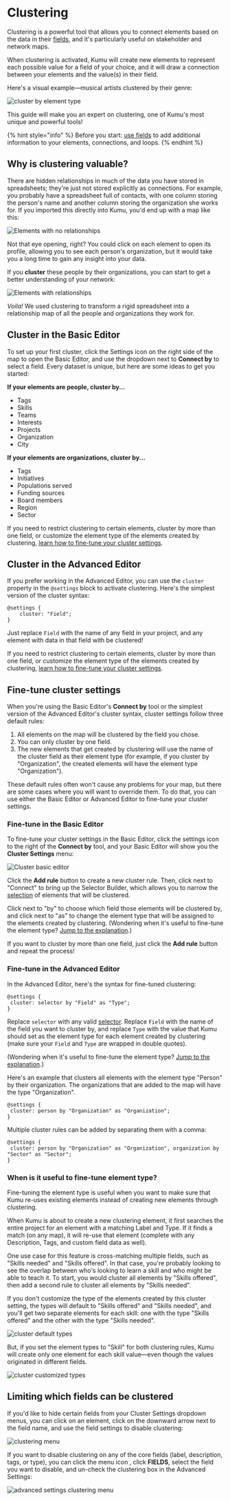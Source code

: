 # Clustering

Clustering is a powerful tool that allows you to connect elements based on the data in their [fields](/guides/fields.md), and it's particularly useful on stakeholder and network maps.

When clustering is activated, Kumu will create new elements to represent each possible value for a field of your choice, and it will draw a connection between your elements and the value(s) in their field.

Here's a visual example—musical artists clustered by their genre:

![cluster by element type](/images/artists-clustered-by-genre.png)


This guide will make you an expert on clustering, one of Kumu's most unique and powerful tools!

{% hint style="info" %}
Before you start: <a class="alert-link" href="/guides/fields.md">use fields</a> to add additional information to your elements, connections, and loops.
{% endhint %}


## Why is clustering valuable?

There are hidden relationships in much of the data you have stored in spreadsheets; they're just not stored explicitly as connections. For example, you probably have a spreadsheet full of contacts, with one column storing the person's name and another column storing the organization she works for. If you imported this directly into Kumu, you'd end up with a map like this:

<img src="/images/cluster-before-final.png" alt="Elements with no relationships">

Not that eye opening, right? You could click on each element to open its profile, allowing you to see each person's organization, but it would take you a long time to gain any insight into your data.

If you **cluster** these people by their organizations, you can start to get a better understanding of your network:

<img src="/images/cluster-after-final.png" alt="Elements with relationships">

*Voila!* We used clustering to transform a rigid spreadsheet into a relationship map of all the people and organizations they work for.


## Cluster in the Basic Editor

To set up your first cluster, click the Settings icon <i class="fa fa-sliders"></i> on the right side of the map to open the Basic Editor, and use the dropdown next to **Connect by** to select a field. Every dataset is unique, but here are some ideas to get you started:

**If your elements are people, cluster by...**
* Tags
* Skills
* Teams
* Interests
* Projects
* Organization
* City

**If your elements are organizations, cluster by...**
* Tags
* Initiatives
* Populations served
* Funding sources
* Board members
* Region
* Sector

If you need to restrict clustering to certain elements, cluster by more than one field, or customize the element type of the elements created by clustering, [learn how to fine-tune your cluster settings](#fine-tune-cluster-settings).


## Cluster in the Advanced Editor

If you prefer working in the Advanced Editor, you can use the `cluster` property in the `@settings` block to activate clustering. Here's the simplest version of the cluster syntax:

```
@settings {
    cluster: "Field";
}
```

Just replace `Field` with the name of any field in your project, and any element with data in that field with be clustered!

If you need to restrict clustering to certain elements, cluster by more than one field, or customize the element type of the elements created by clustering, [learn how to fine-tune your cluster settings](#fine-tune-cluster-settings).


## Fine-tune cluster settings

When you're using the Basic Editor's **Connect by** tool or the simplest version of the Advanced Editor's cluster syntax, cluster settings follow three default rules:

1. All elements on the map will be clustered by the field you chose.
1. You can only cluster by one field.
1. The new elements that get created by clustering will use the name of the cluster field as their element type (for example, if you cluster by "Organization", the created elements will have the element type "Organization").

These default rules often won't cause any problems for your map, but there are some cases where you will want to override them. To do that, you can use either the Basic Editor or Advanced Editor to fine-tune your cluster settings.


### Fine-tune in the Basic Editor

To fine-tune your cluster settings in the Basic Editor, click the settings icon to the right of the **Connect by** tool, and your Basic Editor will show you the **Cluster Settings** menu:

![Cluster basic editor](/images/overview-cluster.png)

Click the **Add rule** button to create a new cluster rule. Then, click next to "Connect" to bring up the Selector Builder, which allows you to narrow the [selection](/guides/selectors.md) of elements that will be clustered.

Click next to "by" to choose which field those elements will be clustered by, and click next to "as" to change the element type that will be assigned to the elements created by clustering. (Wondering when it's useful to fine-tune the element type? [Jump to the explanation](#when-is-it-useful-to-fine-tune-element-type).)

If you want to cluster by more than one field, just click the **Add rule** button and repeat the process!

### Fine-tune in the Advanced Editor

In the Advanced Editor, here's the syntax for fine-tuned clustering:

```
@settings {
 cluster: selector by "Field" as "Type";
}
```

Replace `selector` with any valid [selector](/guides/selectors.md). Replace `Field` with the name of the field you want to cluster by, and replace `Type` with the value that Kumu should set as the element type for each element created by clustering (make sure your `Field` and `Type` are wrapped in double quotes).

(Wondering when it's useful to fine-tune the element type? [Jump to the explanation](#when-is-it-useful-to-fine-tune-element-type).)

Here's an example that clusters all elements with the element type "Person" by their organization. The organizations that are added to the map will have the type "Organization".

```
@settings {
 cluster: person by "Organization" as "Organization";
}
```

Multiple cluster rules can be added by separating them with a comma:

```
@settings {
 cluster: person by "Organization" as "Organization", organization by "Sector" as "Sector";
}
```

### When is it useful to fine-tune element type?

Fine-tuning the element type is useful when you want to make sure that Kumu re-uses existing elements instead of creating new elements through clustering.

When Kumu is about to create a new clustering element, it first searches the entire project for an element with a matching Label and Type. If it finds a match (on any map), it will re-use that element (complete with any Description, Tags, and custom field data as well).

One use case for this feature is cross-matching multiple fields, such as "Skills needed" and "Skills offered". In that case, you're probably looking to see the overlap between who's looking to learn a skill and who might be able to teach it. To start, you would cluster all elements by "Skills offered", then add a second rule to cluster all elements by "Skills needed".

If you don't customize the type of the elements created by this cluster setting, the types will default to "Skills offered" and "Skills needed", and you'll get two separate elements for each skill: one with the type "Skills offered" and the other with the type "Skills needed".

![cluster default types](/images/cluster-default-type.png)

But, if you set the element types to "Skill" for both clustering rules, Kumu will create only one element for each skill value—even though the values originated in different fields.

![cluster customized types](/images/cluster-customized-type.png)


## Limiting which fields can be clustered

If you'd like to hide certain fields from your Cluster Settings dropdown menus, you can click on an element, click on the downward arrow <i class="fa fa-angle-down"></i> next to the field name, and use the field settings to disable clustering:

![clustering menu](/images/clustering-menu.jpg)

If you want to disable clustering on any of the core fields (label, description, tags, or type), you can click the menu icon <i class="fa fa-bars"></i>, click **FIELDS**, select the field you want to disable, and un-check the clustering box in the Advanced Settings:

![advanced settings clustering menu](/images/clustering-menu-advanced.png)



